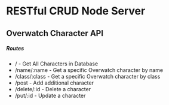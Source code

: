 # RESTful CRUD Node Server
## Overwatch Character API

##### Routes
- / - Get All Characters in Database
- /name/:name - Get a specific Overwatch character by name
- /class/:class - Get a specific Overwatch character by class
- /post - Add additional character
- /delete/:id - Delete a character
- /put/:id - Update a character